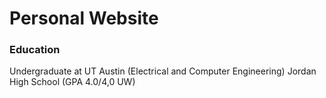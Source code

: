 # Personal Website

### Education
Undergraduate at UT Austin (Electrical and Computer Engineering)
Jordan High School (GPA 4.0/4,0 UW)
